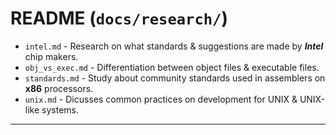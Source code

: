 # README (`docs/research/`)


- `intel.md` - Research on what standards & suggestions are made by ***Intel*** chip makers.
- `obj_vs_exec.md` - Differentiation between object files & executable files.
- `standards.md` - Study about community standards used in assemblers on **x86** processors.
- `unix.md` - Dicusses common practices on development for UNIX & UNIX-like systems.

---
